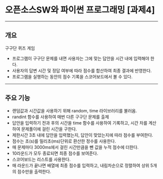 # 오픈소스SW와 파이썬 프로그래밍 [과제4]

---

## 개요

구구단 퀴즈 게임
* 프로그램이 구구단 문제를 내면 사용자는 그에 맞는 답안을 시간 내에 입력해야 한다.
* 사용자의 답변 시간 및 정답 여부에 따라 점수를 합산하여 최종 결과에 반영한다.
* 프로그램을 실행하는 동안의 점수 기록을 스코어보드에서 볼 수 있다.

---

## 주요 기능

* 랜덤값과 시간값을 사용하기 위해 random, time 라이브러리를 불러옴.
* randint 함수를 사용하여 매번 다른 구구단 문제를 출제
* 답안을 입력하기 전과 후의 시간을 time 함수를 사용하여 기록하고, 시간 차를 계산하여 문제풀이에 걸린 시간을 구한다.
* 제한시간 3초 내에 답안을 입력했는지, 답안이 맞았는지에 따라 점수를 부여한다.
* 점수는 초(s)를 밀리초(ms)단위로 환산한 정수를 사용한다.
* 매 문제마다 3000ms에서 걸린 시간만큼을 뺀 값을 누적 점수에 더한다.
* 10라운드가 모두 종료되면 최종 점수를 보여준다.
* 스코어보드는 리스트를 사용한다.
* 매 라운드가 끝나면 배열에 최종 점수를 입력하고, 내림차순으로 정렬하여 상위 5개의 점수만을 출력한다.

